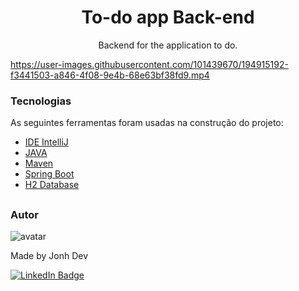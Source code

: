 <h1 align="center"> To-do app Back-end </h1>

<p align="center">Backend for the application to do.</p>


https://user-images.githubusercontent.com/101439670/194915192-f3441503-a846-4f08-9e4b-68e63bf38fd9.mp4


### Tecnologias

As seguintes ferramentas foram usadas na construção do projeto:

- [IDE IntelliJ](https://www.jetbrains.com/pt-br/idea/)
- [JAVA](https://docs.oracle.com/en/java/index.html)
- [Maven](https://maven.apache.org/)
- [Spring Boot](https://spring.io/projects/spring-boot)
- [H2 Database](https://www.h2database.com/html/main.html)

##

### Autor

![avatar](https://user-images.githubusercontent.com/101439670/181940218-4f68ffb9-0d35-40df-b8e9-86629333d244.png)


Made by Jonh Dev

[![LinkedIn Badge](https://img.shields.io/badge/-LINKEDIN-blue?style=flat-square&logo=Linkedin&logoColor=white&link="https://www.linkedin.com/in/jo%C3%A3o-carlos-schwab-zanardi-752591213/)](https://www.linkedin.com/in/jo%C3%A3o-carlos-schwab-zanardi-752591213/)
